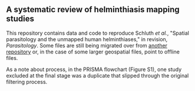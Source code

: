 ## A systematic review of helminthiasis mapping studies

This repository contains data and code to reproduce Schluth _et al._, "Spatial parasitology and the unmapped human helminthiases," in revision, _Parasitology_. Some files are still being migrated over from [another repository](https://github.com/katieschluth/humanhelminths) or, in the case of some larger geospatial files, point to offline files.

As a note about process, in the PRISMA flowchart (Figure S1), one study excluded at the final stage was a duplicate that slipped through the original filtering process. 
